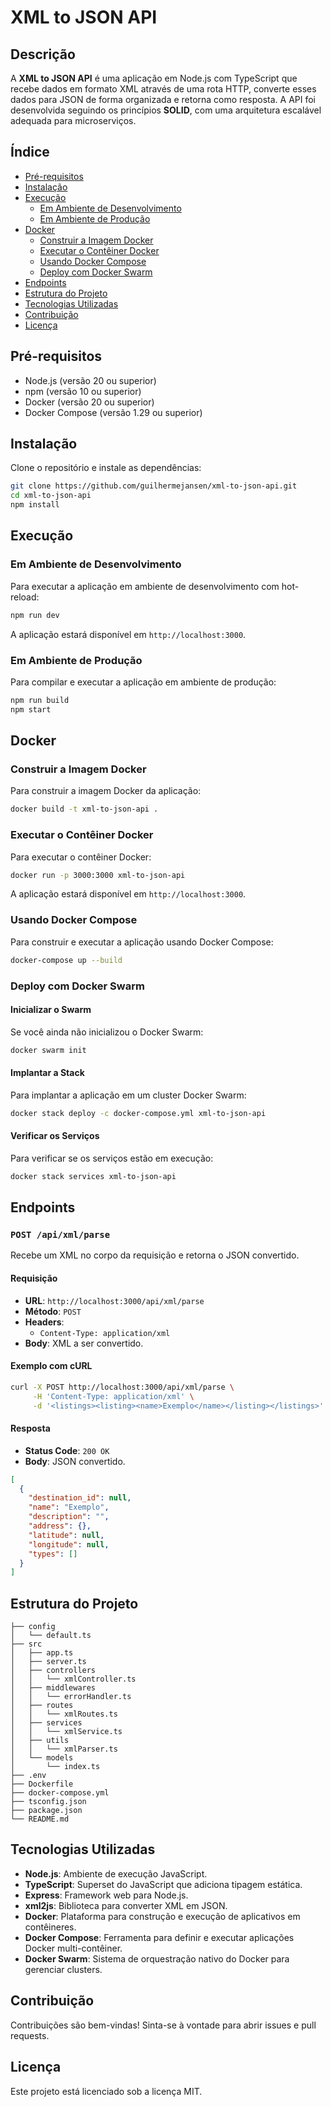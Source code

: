 # XML to JSON API

## Descrição

A **XML to JSON API** é uma aplicação em Node.js com TypeScript que recebe dados em formato XML através de uma rota HTTP, converte esses dados para JSON de forma organizada e retorna como resposta. A API foi desenvolvida seguindo os princípios **SOLID**, com uma arquitetura escalável adequada para microserviços.

## Índice

- [Pré-requisitos](#pré-requisitos)
- [Instalação](#instalação)
- [Execução](#execução)
  - [Em Ambiente de Desenvolvimento](#em-ambiente-de-desenvolvimento)
  - [Em Ambiente de Produção](#em-ambiente-de-produção)
- [Docker](#docker)
  - [Construir a Imagem Docker](#construir-a-imagem-docker)
  - [Executar o Contêiner Docker](#executar-o-contêiner-docker)
  - [Usando Docker Compose](#usando-docker-compose)
  - [Deploy com Docker Swarm](#deploy-com-docker-swarm)
- [Endpoints](#endpoints)
- [Estrutura do Projeto](#estrutura-do-projeto)
- [Tecnologias Utilizadas](#tecnologias-utilizadas)
- [Contribuição](#contribuição)
- [Licença](#licença)

## Pré-requisitos

- Node.js (versão 20 ou superior)
- npm (versão 10 ou superior)
- Docker (versão 20 ou superior)
- Docker Compose (versão 1.29 ou superior)

## Instalação

Clone o repositório e instale as dependências:

```bash
git clone https://github.com/guilhermejansen/xml-to-json-api.git
cd xml-to-json-api
npm install
```

## Execução

### Em Ambiente de Desenvolvimento

Para executar a aplicação em ambiente de desenvolvimento com hot-reload:

```bash
npm run dev
```

A aplicação estará disponível em `http://localhost:3000`.

### Em Ambiente de Produção

Para compilar e executar a aplicação em ambiente de produção:

```bash
npm run build
npm start
```

## Docker

### Construir a Imagem Docker

Para construir a imagem Docker da aplicação:

```bash
docker build -t xml-to-json-api .
```

### Executar o Contêiner Docker

Para executar o contêiner Docker:

```bash
docker run -p 3000:3000 xml-to-json-api
```

A aplicação estará disponível em `http://localhost:3000`.

### Usando Docker Compose

Para construir e executar a aplicação usando Docker Compose:

```bash
docker-compose up --build
```

### Deploy com Docker Swarm

#### Inicializar o Swarm

Se você ainda não inicializou o Docker Swarm:

```bash
docker swarm init
```

#### Implantar a Stack

Para implantar a aplicação em um cluster Docker Swarm:

```bash
docker stack deploy -c docker-compose.yml xml-to-json-api
```

#### Verificar os Serviços

Para verificar se os serviços estão em execução:

```bash
docker stack services xml-to-json-api
```

## Endpoints

### `POST /api/xml/parse`

Recebe um XML no corpo da requisição e retorna o JSON convertido.

#### Requisição

- **URL**: `http://localhost:3000/api/xml/parse`
- **Método**: `POST`
- **Headers**:
  - `Content-Type: application/xml`
- **Body**: XML a ser convertido.

#### Exemplo com cURL

```bash
curl -X POST http://localhost:3000/api/xml/parse \
     -H 'Content-Type: application/xml' \
     -d '<listings><listing><name>Exemplo</name></listing></listings>'
```

#### Resposta

- **Status Code**: `200 OK`
- **Body**: JSON convertido.

```json
[
  {
    "destination_id": null,
    "name": "Exemplo",
    "description": "",
    "address": {},
    "latitude": null,
    "longitude": null,
    "types": []
  }
]
```

## Estrutura do Projeto

```
├── config
│   └── default.ts
├── src
│   ├── app.ts
│   ├── server.ts
│   ├── controllers
│   │   └── xmlController.ts
│   ├── middlewares
│   │   └── errorHandler.ts
│   ├── routes
│   │   └── xmlRoutes.ts
│   ├── services
│   │   └── xmlService.ts
│   ├── utils
│   │   └── xmlParser.ts
│   └── models
│       └── index.ts
├── .env
├── Dockerfile
├── docker-compose.yml
├── tsconfig.json
├── package.json
└── README.md
```

## Tecnologias Utilizadas

- **Node.js**: Ambiente de execução JavaScript.
- **TypeScript**: Superset do JavaScript que adiciona tipagem estática.
- **Express**: Framework web para Node.js.
- **xml2js**: Biblioteca para converter XML em JSON.
- **Docker**: Plataforma para construção e execução de aplicativos em contêineres.
- **Docker Compose**: Ferramenta para definir e executar aplicações Docker multi-contêiner.
- **Docker Swarm**: Sistema de orquestração nativo do Docker para gerenciar clusters.

## Contribuição

Contribuições são bem-vindas! Sinta-se à vontade para abrir issues e pull requests.

## Licença

Este projeto está licenciado sob a licença MIT.
